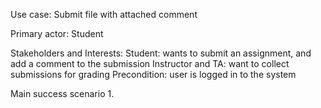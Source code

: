 Use case: Submit file with attached comment

Primary actor: Student

Stakeholders and Interests: 
  Student: wants to submit an assignment, and add a comment to the submission
  Instructor and TA: want to collect submissions for grading
Precondition: user is logged in to the system

Main success scenario
1. 
